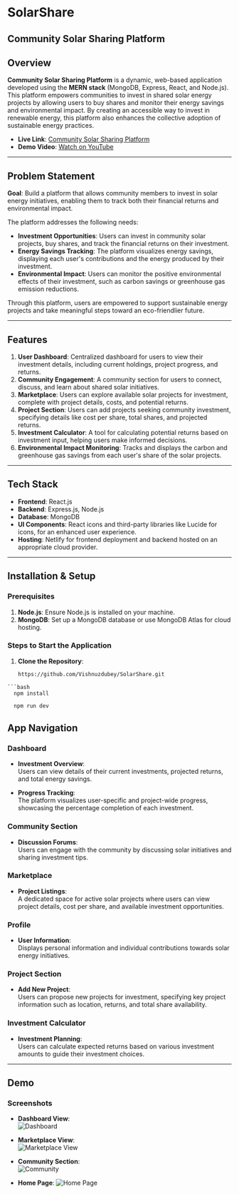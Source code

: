 # SolarShare

## Community Solar Sharing Platform

## Overview

**Community Solar Sharing Platform** is a dynamic, web-based application developed using the **MERN stack** (MongoDB, Express, React, and Node.js). This platform empowers communities to invest in shared solar energy projects by allowing users to buy shares and monitor their energy savings and environmental impact. By creating an accessible way to invest in renewable energy, this platform also enhances the collective adoption of sustainable energy practices.

- **Live Link**: [Community Solar Sharing Platform](https://solarshare.netlify.app/)
- **Demo Video**: [Watch on YouTube](https://youtu.be/zVO6ivfWMss?si=0ltJlBS8eAkJ8DTU)

---

## Problem Statement

**Goal**: Build a platform that allows community members to invest in solar energy initiatives, enabling them to track both their financial returns and environmental impact.

The platform addresses the following needs:
- **Investment Opportunities**: Users can invest in community solar projects, buy shares, and track the financial returns on their investment.
- **Energy Savings Tracking**: The platform visualizes energy savings, displaying each user's contributions and the energy produced by their investment.
- **Environmental Impact**: Users can monitor the positive environmental effects of their investment, such as carbon savings or greenhouse gas emission reductions.
  
Through this platform, users are empowered to support sustainable energy projects and take meaningful steps toward an eco-friendlier future.

---

## Features

1. **User Dashboard**: Centralized dashboard for users to view their investment details, including current holdings, project progress, and returns.
2. **Community Engagement**: A community section for users to connect, discuss, and learn about shared solar initiatives.
3. **Marketplace**: Users can explore available solar projects for investment, complete with project details, costs, and potential returns.
4. **Project Section**: Users can add projects seeking community investment, specifying details like cost per share, total shares, and projected returns.
5. **Investment Calculator**: A tool for calculating potential returns based on investment input, helping users make informed decisions.
6. **Environmental Impact Monitoring**: Tracks and displays the carbon and greenhouse gas savings from each user's share of the solar projects.

---

## Tech Stack

- **Frontend**: React.js
- **Backend**: Express.js, Node.js
- **Database**: MongoDB
- **UI Components**: React icons and third-party libraries like Lucide for icons, for an enhanced user experience.
- **Hosting**: Netlify for frontend deployment and backend hosted on an appropriate cloud provider.

---

## Installation & Setup

### Prerequisites

1. **Node.js**: Ensure Node.js is installed on your machine.
2. **MongoDB**: Set up a MongoDB database or use MongoDB Atlas for cloud hosting.

### Steps to Start the Application

1. **Clone the Repository**:
   ```bash
   https://github.com/Vishnuzdubey/SolarShare.git
```
```bash
  npm install
```
```bash
  npm run dev
```
## App Navigation

### Dashboard
- **Investment Overview**:  
  Users can view details of their current investments, projected returns, and total energy savings.

- **Progress Tracking**:  
  The platform visualizes user-specific and project-wide progress, showcasing the percentage completion of each investment.

### Community Section
- **Discussion Forums**:  
  Users can engage with the community by discussing solar initiatives and sharing investment tips.

### Marketplace
- **Project Listings**:  
  A dedicated space for active solar projects where users can view project details, cost per share, and available investment opportunities.

### Profile
- **User Information**:  
  Displays personal information and individual contributions towards solar energy initiatives.

### Project Section
- **Add New Project**:  
  Users can propose new projects for investment, specifying key project information such as location, returns, and total share availability.

### Investment Calculator
- **Investment Planning**:  
  Users can calculate expected returns based on various investment amounts to guide their investment choices.

---

## Demo

### Screenshots
- **Dashboard View**:  
  ![Dashboard](https://github.com/user-attachments/assets/f8226aab-e866-49d1-917d-4a1855647b5a)


- **Marketplace View**:  
  ![Marketplace View](https://github.com/user-attachments/assets/aca03bdf-70a5-4fc6-b4da-43951f59411b)


- **Community Section**:  
  ![Community](https://github.com/user-attachments/assets/5e18169d-1335-4126-a0cb-5779d76f8955)


- **Home Page**:
  ![Home Page](https://github.com/user-attachments/assets/34f4cde9-0549-49ce-809f-96aa45a17536)


